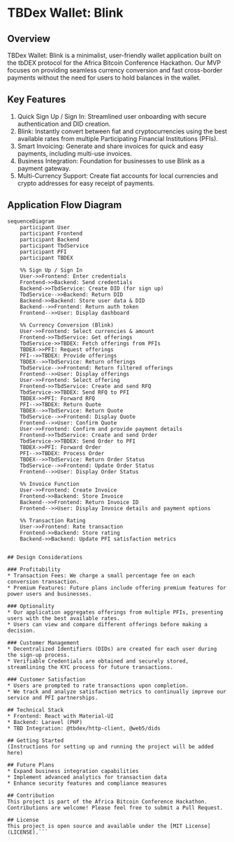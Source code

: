 # TBDex Wallet: Blink

## Overview
TBDex Wallet: Blink is a minimalist, user-friendly wallet application built on the tbDEX protocol for the Africa Bitcoin Conference Hackathon. Our MVP focuses on providing seamless currency conversion and fast cross-border payments without the need for users to hold balances in the wallet.

## Key Features
1. Quick Sign Up / Sign In: Streamlined user onboarding with secure authentication and DID creation.
2. Blink: Instantly convert between fiat and cryptocurrencies using the best available rates from multiple Participating Financial Institutions (PFIs).
3. Smart Invoicing: Generate and share invoices for quick and easy payments, including multi-use invoices.
4. Business Integration: Foundation for businesses to use Blink as a payment gateway.
5. Multi-Currency Support: Create fiat accounts for local currencies and crypto addresses for easy receipt of payments.

## Application Flow Diagram

```mermaid
sequenceDiagram
    participant User
    participant Frontend
    participant Backend
    participant TbdService
    participant PFI
    participant TBDEX

    %% Sign Up / Sign In
    User->>Frontend: Enter credentials
    Frontend->>Backend: Send credentials
    Backend->>TbdService: Create DID (for sign up)
    TbdService-->>Backend: Return DID
    Backend->>Backend: Store user data & DID
    Backend-->>Frontend: Return auth token
    Frontend-->>User: Display dashboard

    %% Currency Conversion (Blink)
    User->>Frontend: Select currencies & amount
    Frontend->>TbdService: Get offerings
    TbdService->>TBDEX: Fetch offerings from PFIs
    TBDEX->>PFI: Request offerings
    PFI-->>TBDEX: Provide offerings
    TBDEX-->>TbdService: Return offerings
    TbdService-->>Frontend: Return filtered offerings
    Frontend-->>User: Display offerings
    User->>Frontend: Select offering
    Frontend->>TbdService: Create and send RFQ
    TbdService->>TBDEX: Send RFQ to PFI
    TBDEX->>PFI: Forward RFQ
    PFI-->>TBDEX: Return Quote
    TBDEX-->>TbdService: Return Quote
    TbdService-->>Frontend: Display Quote
    Frontend-->>User: Confirm Quote
    User->>Frontend: Confirm and provide payment details
    Frontend->>TbdService: Create and send Order
    TbdService->>TBDEX: Send Order to PFI
    TBDEX->>PFI: Forward Order
    PFI-->>TBDEX: Process Order
    TBDEX-->>TbdService: Return Order Status
    TbdService-->>Frontend: Update Order Status
    Frontend-->>User: Display Order Status

    %% Invoice Function
    User->>Frontend: Create Invoice
    Frontend->>Backend: Store Invoice
    Backend-->>Frontend: Return Invoice ID
    Frontend-->>User: Display Invoice details and payment options

    %% Transaction Rating
    User->>Frontend: Rate transaction
    Frontend->>Backend: Store rating
    Backend->>Backend: Update PFI satisfaction metrics


## Design Considerations

### Profitability
* Transaction Fees: We charge a small percentage fee on each conversion transaction.
* Premium Features: Future plans include offering premium features for power users and businesses.

### Optionality
* Our application aggregates offerings from multiple PFIs, presenting users with the best available rates.
* Users can view and compare different offerings before making a decision.

### Customer Management
* Decentralized Identifiers (DIDs) are created for each user during the sign-up process.
* Verifiable Credentials are obtained and securely stored, streamlining the KYC process for future transactions.

### Customer Satisfaction
* Users are prompted to rate transactions upon completion.
* We track and analyze satisfaction metrics to continually improve our service and PFI partnerships.

## Technical Stack
* Frontend: React with Material-UI
* Backend: Laravel (PHP)
* TBD Integration: @tbdex/http-client, @web5/dids

## Getting Started
(Instructions for setting up and running the project will be added here)

## Future Plans
* Expand business integration capabilities
* Implement advanced analytics for transaction data
* Enhance security features and compliance measures

## Contribution
This project is part of the Africa Bitcoin Conference Hackathon. Contributions are welcome! Please feel free to submit a Pull Request.

## License
This project is open source and available under the [MIT License](LICENSE).```